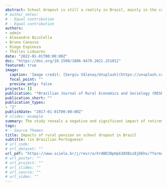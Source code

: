 ```yaml
---
abstract: School dropout is still a reality in Brazil, mainly in the countryside. Public policies that may reduce them, even indirectly, are important. This study evaluated the impact of rural pension, a benefit that may spillover in socioeconomic factors, such as school dropout. Through the discontinuity generated by the minimum age to access the rural retirement, regressions model with discontinuity were estimated using microdata from the 2019 Education Module of PNAD (National Household Sample Survey) for a sample of Brazilian rural households and subsamples involving the genders of retirees and young people. The results, which for the full sample are not significant, reveal a negative and significant impact of retirement on the dropout of boys, especially in the presence of male pensioners in the household. This effect is not observed for girls. This evidence suggests pro-male biases possibly generated by expectations related to the gender of the young, in which boys must prepare for the job market while girls contribute to household chores. Even with this bias, it can be suggested the potential reducing effect of the rural pension on school dropout in rural areas, with positive consequences for Brazilian human capital, even though it requires solutions to avoid the increase in gender inequality.
# author_notes:
# - Equal contribution
# - Equal contribution
authors:
- admin
- Alexandre Nicolella
- Bruno Canassa
- Diego Espinoza
- Thalles Liduares
date: "2022-01-01T00:00:00Z"
doi: "https://doi.org/10.1590/1806-9479.2021.251012"
featured: true
image:
  caption: 'Image credit: [Sergiu Vălenaș/Unsplash](https://unsplash.com/photos/7VPdLfzLwg8)'
  focal_point: ""
  preview_only: false
projects: []
publication: '*Brazilian Journal of Rural Economics and Socielogy (RESR), spe*'
publication_short: ""
publication_types:
- "2"
publishDate: "2017-01-01T00:00:00Z"
# slides: example
summary: The study reveals a negative and significant impact of retirement on the dropout of boys, especially in the presence of male pensioners in the household. This effect is not observed for girls. This evidence suggests pro-male biases possibly generated by expectations related to the gender of the young, in which boys must prepare for the job market while girls contribute to household chores. 
tags:
# - Source Themes
title: Impacts of rural pension on school dropout in Brazil
subtitle: (in Brazilian Portuguese)
# url_code: 
# url_dataset: ""
url_pdf: "https://www.scielo.br/j/resr/a/XrdWDJBpHpb38XBzz8jD6hx/?format=pdf&lang=pt"
# url_poster: ""
# url_project: ""
# url_slides: ""
# url_source: ""
# url_video: ""
---
```


